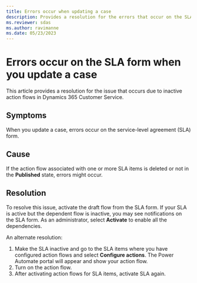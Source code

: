 ```yaml
---
title: Errors occur when updating a case
description: Provides a resolution for the errors that occur on the SLA form when updating a case in Dynamics 365 Customer Service.
ms.reviewer: sdas
ms.author: ravimanne
ms.date: 05/23/2023
---
```

# Errors occur on the SLA form when you update a case

This article provides a resolution for the issue that occurs due to inactive action flows in Dynamics 365 Customer Service.

## Symptoms

When you update a case, errors occur on the service-level agreement (SLA) form.

## Cause

If the action flow associated with one or more SLA items is deleted or not in the **Published** state, errors might occur.

## Resolution

To resolve this issue, activate the draft flow from the SLA form. If your SLA is active but the dependent flow is inactive, you may see notifications on the SLA form. As an administrator, select **Activate** to enable all the dependencies.

An alternate resolution:

1. Make the SLA inactive and go to the SLA items where you have configured action flows and select **Configure actions**. The Power Automate portal will appear and show your action flow.
1. Turn on the action flow.
1. After activating action flows for SLA items, activate SLA again.
